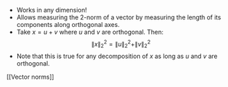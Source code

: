 - Works in any dimension!
- Allows measuring the 2-norm of a vector by measuring the length of its components along orthogonal axes.
- Take $x = u + v$ where $u$ and $v$ are orthogonal. Then:
$$
\|x\|_2^2 = \|u\|_2^2 + \|v\|_2^2
$$
- Note that this is true for any decomposition of $x$ as long as $u$ and $v$ are orthogonal.

[[Vector norms]]